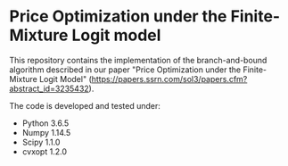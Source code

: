 # Price Optimization under the Finite-Mixture Logit model

This repository contains the implementation of the branch-and-bound algorithm described in our paper "Price Optimization under the Finite-Mixture Logit Model" (https://papers.ssrn.com/sol3/papers.cfm?abstract_id=3235432).

The code is developed and tested under:
+ Python 3.6.5
+ Numpy 1.14.5
+ Scipy 1.1.0
+ cvxopt 1.2.0
